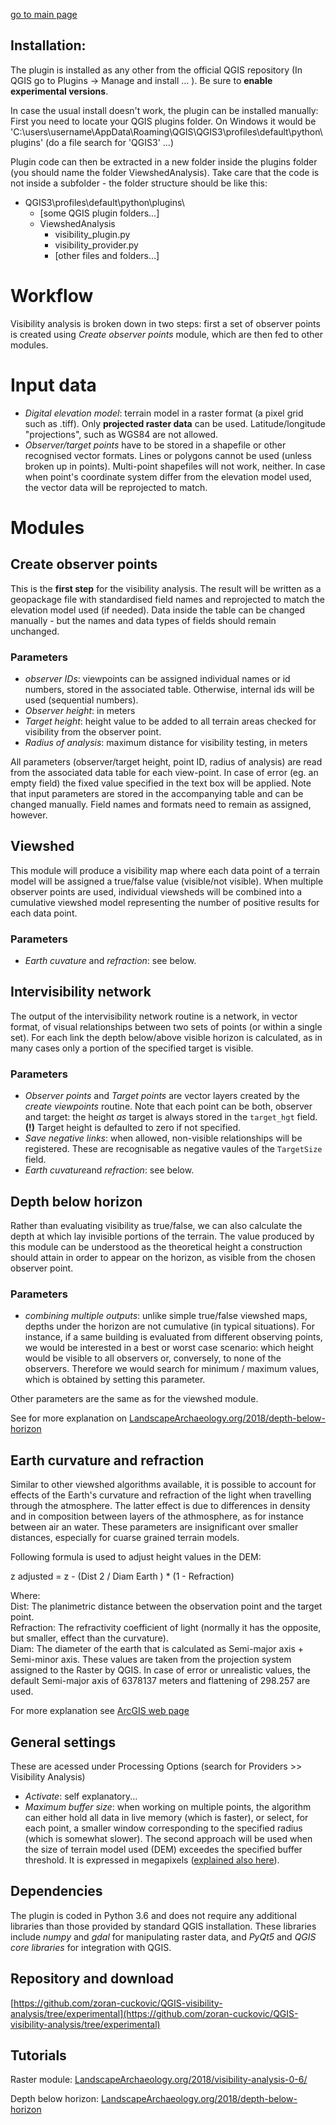 
[go to main page](https://zoran-cuckovic.github.io/QGIS-visibility-analysis)


Installation:
------------
The plugin is installed as any other from the official QGIS repository (In QGIS go to Plugins -> Manage and install ... ). Be sure to **enable experimental versions**.  

In case the usual install doesn't work, the plugin can be installed manually:  
First you need to locate your QGIS plugins folder. On Windows it would be 'C:\users\username\AppData\Roaming\QGIS\QGIS3\profiles\default\python\plugins' (do a file search for 'QGIS3' ...)

Plugin code can then be extracted in a new folder inside the plugins folder (you should name the folder ViewshedAnalysis). Take care that the code is not inside a subfolder - the folder structure should be like this:  

+ QGIS3\profiles\default\python\plugins\
    + [some QGIS plugin folders...] 
    + ViewshedAnalysis   
        + visibility_plugin.py
		+ visibility_provider.py
        + [other files and folders...]  
	
Workflow
=======
Visibility analysis is broken down in two steps: first a set of observer points is created using *Create observer points* module, which are then fed to other modules. 

Input data
==========
- *Digital elevation model*: terrain model in a raster format (a pixel grid such as .tiff). Only **projected raster data** can be used. Latitude/longitude "projections", such as WGS84 are not allowed.
- *Observer/target points* have to be stored in a shapefile or other recognised vector formats. Lines or polygons cannot be used (unless broken up in points). Multi-point shapefiles will not work, neither. In case when point's coordinate system differ from the elevation model used, the vector data will be reprojected to match.

Modules
=======
## Create observer points

This is the **first step** for the visibility analysis. The result will be written as a geopackage file with standardised field names and reprojected to match the elevation model used (if needed). Data inside the table can be changed manually - but the names and data types of fields should remain unchanged. 

### Parameters

- *observer IDs*: viewpoints can be assigned individual names or id numbers, stored in the associated table. Otherwise, internal ids will be used (sequential numbers).
- *Observer height*: in meters
- *Target height*: height value to be added to all terrain areas checked for visibility from the observer point.
- *Radius of analysis*: maximum distance for visibility testing, in meters

All parameters (observer/target height, point ID, radius of analysis) are read from the associated data table for each view-point. In case of error (eg. an empty field) the fixed value specified in the text box will be applied. Note that input parameters are stored in the accompanying table and can be changed manually. Field names and formats need to remain as assigned, however.

Viewshed
-------------

This module will produce a visibility map where each data point of a terrain model will be assigned a true/false value (visible/not visible). When multiple observer points are used, individual viewsheds will be combined into a cumulative viewshed model representing the number of positive results for each data point.

### Parameters
 -  *Earth cuvature* and *refraction*: see below.

Intervisibility network
-----------------------

The output of the intervisibility network routine is a network, in vector format, of visual relationships between two sets of points (or within a single set). For each link the depth below/above visible horizon is calculated, as in many cases only a portion of the specified target is visible. 

### Parameters
 - *Observer points* and *Target points* are vector layers created by the *create viewpoints* routine. Note that each point can be both, observer and target: the height *as* target is always stored in the ``target_hgt`` field. **(!)** Target height is defaulted to zero if not specified.
 - *Save negative links*: when allowed, non-visible relationships will be registered. These are recognisable as negative vaules of the ``TargetSize`` field.
 -  *Earth cuvature*and *refraction*: see below.
 
Depth below horizon
-----------------------
Rather than evaluating visibility as true/false, we can also calculate the depth at which lay invisible portions of the terrain. The value produced by this module can be understood as the theoretical height a construction should attain in order to appear on the horizon, as visible from the chosen observer point.

### Parameters

- *combining multiple outputs*: unlike simple true/false viewshed maps, depths under the horizon are not cumulative (in typical situations). For instance, if a same building is evaluated from different observing points, we would be interested in a best or worst case scenario: which height would be visible to all observers or, conversely, to none of the observers. Therefore we would search for minimum / maximum values, which is obtained by setting this parameter.      

Other parameters are the same as for the viewshed module.

See for more explanation on [LandscapeArchaeology.org/2018/depth-below-horizon](https://landscapearchaeology.org/2018/depth-below-horizon)


## Earth curvature and refraction

Similar to other viewshed algorithms available, it is possible to account for effects of the Earth's curvature and refraction of the light when travelling through the atmosphere. The latter effect is due to differences in density and in composition between layers of the athmosphere, as for instance between air an water. These parameters are insignificant over smaller distances, especially for cuarse grained terrain models. 

 Following formula is used to adjust height values in the DEM:

z adjusted = z - (Dist 2 / Diam Earth ) \* (1 - Refraction)

Where:  
Dist: The planimetric distance between the observation point and the target point.  
Refraction: The refractivity coefficient of light (normally it has the opposite, but smaller, effect than the curvature).  
Diam: The diameter of the earth that is calculated as Semi-major axis + Semi-minor axis. These values are taken from the projection system assigned to the Raster by QGIS. In case of error or unrealistic values, the default Semi-major axis of 6378137 meters and flattening of 298.257 are used.

For more explanation see [ArcGIS web page](http://webhelp.esri.com/arcgisdesktop/9.3/index.cfm?TopicName=How%20Visibility%20works)

## General settings

These are acessed under Processing Options (search for Providers >> Visibility Analysis)

- *Activate*: self explanatory...
- *Maximum buffer size*: when working on multiple points, the algorithm can either hold all data in live memory (which is faster), or select, for each point, a smaller window corresponding to the specified radius (which is somewhat slower). The second approach will be used when the size of terrain model used (DEM) exceedes the specified buffer threshold. It is expressed in megapixels ([explained also here](https://landscapearchaeology.org/2018/visibility-analysis-0-6-4)).

Dependencies
-------------
The plugin is coded in Python 3.6 and does not require any additional libraries than those provided by standard QGIS installation. These libraries include *numpy* and *gdal* for manipulating raster data, and *PyQt5* and *QGIS core libraries* for integration with QGIS.

Repository and download
------------------------
[https://github.com/zoran-cuckovic/QGIS-visibility-analysis/tree/experimental](https://github.com/zoran-cuckovic/QGIS-visibility-analysis/tree/experimental)

Tutorials
---------
Raster module: [LandscapeArchaeology.org/2018/visibility-analysis-0-6/](https://landscapearchaeology.org/2018/visibility-analysis-0-6/)

Depth below horizon: [LandscapeArchaeology.org/2018/depth-below-horizon](https://landscapearchaeology.org/2018/depth-below-horizon)
